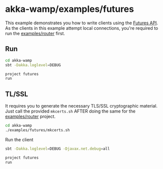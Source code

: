 # akka-wamp/examples/futures
This example demonstrates you how to write clients using the [Futures API](http://angiolep.github.io/projects/akka-wamp/client/futures.html). As the clients in this example attempt local connections, you're required to run the [examples/router](../router/README.md) first.

## Run

```bash
cd akka-wamp
sbt -Dakka.loglevel=DEBUG

project futures
run
```


## TL/SSL
It requires you to generate the necessary TLS/SSL cryptographic material. Just call the provided ``mkcerts.sh`` AFTER doing the same for the [examples/router](../router/README.md) project. 

```bash
cd akka-wamp
./examples/futures/mkcerts.sh
```

Run the client

```bash
sbt -Dakka.loglevel=DEBUG -Djavax.net.debug=all

project futures
run
```
